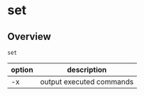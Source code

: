 # set

## Overview

```shell
set
```

| option | description              |
| ------ | ------------------------ |
| -x     | output executed commands |
